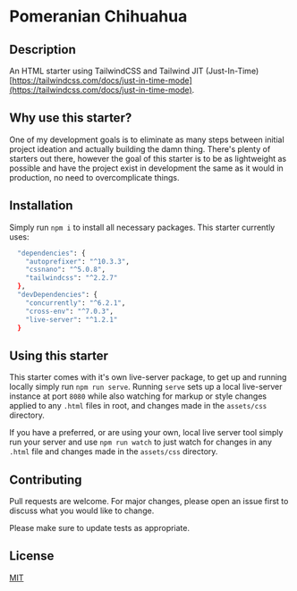 # Pomeranian Chihuahua

## Description

An HTML starter using TailwindCSS and Tailwind JIT (Just-In-Time) [https://tailwindcss.com/docs/just-in-time-mode](https://tailwindcss.com/docs/just-in-time-mode).

## Why use this starter?

One of my development goals is to eliminate as many steps between initial project ideation and actually building the damn thing. There's plenty of starters out there, however the goal of this starter is to be as lightweight as possible and have the project exist in development the same as it would in production, no need to overcomplicate things.
## Installation

Simply run `npm i` to install all necessary packages. This starter currently uses:

```bash
  "dependencies": {
    "autoprefixer": "^10.3.3",
    "cssnano": "^5.0.8",
    "tailwindcss": "^2.2.7"
  },
  "devDependencies": {
    "concurrently": "^6.2.1",
    "cross-env": "^7.0.3",
    "live-server": "^1.2.1"
  }
```
## Using this starter

This starter comes with it's own live-server package, to get up and running locally simply run `npm run serve`. Running `serve` sets up a local live-server instance at port `8080` while also watching for markup or style changes applied to any `.html` files in root, and changes made in the `assets/css` directory.

If you have a preferred, or are using your own, local live server tool simply run your server and use `npm run watch` to just watch for changes in any `.html` file and changes made in the `assets/css` directory.

## Contributing
Pull requests are welcome. For major changes, please open an issue first to discuss what you would like to change.

Please make sure to update tests as appropriate.

## License
[MIT](https://choosealicense.com/licenses/mit/)

